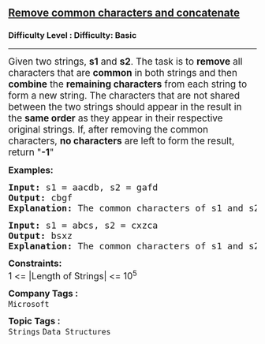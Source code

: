 <h2><a href="https://www.geeksforgeeks.org/problems/remove-common-characters-and-concatenate-1587115621/1">Remove common characters and concatenate</a></h2><h3>Difficulty Level : Difficulty: Basic</h3><hr><div class="problems_problem_content__Xm_eO"><p data-pm-slice="0 0 []"><span style="font-size: 18.6667px;">Given two strings, <strong>s1</strong> and <strong>s2</strong>. The task is to <strong>remove</strong> all characters that are <strong>common</strong> in both strings and then <strong>combine</strong> the <strong>remaining characters</strong> from each string to form a new string. The characters that are not shared between the two strings should appear in the result in the <strong>same order</strong> as they appear in their respective original strings. If, after removing the common characters, <strong>no characters</strong> are left to form the result, return "<strong>-1</strong>"</span></p>
<p><span style="font-size: 18px;"><strong>Examples:</strong></span></p>
<pre><span style="font-size: 18px;"><strong>Input: </strong>s1 = aacdb, s2 = gafd
<strong>Output: </strong>cbgf<strong>
Explanation: </strong>The common characters of s1 and s2 are: a, d. The uncommon characters of s1 and s2 are c, b, g and f. Thus the modified string with uncommon characters concatenated is cbgf.</span>
</pre>
<pre><span style="font-size: 18px;"><strong>Input: </strong>s1 = abcs, s2 = cxzca
<strong>Output: </strong>bsxz<strong>
Explanation: </strong>The common characters of s1 and s2 are: a,c. The uncommon characters of s1 and s2 are b,s,x and z. Thus the modified string with uncommon characters concatenated is bsxz.</span></pre>
<p><span style="font-size: 18px;"><strong>Constraints:&nbsp;</strong><br>1 &lt;= |Length of Strings| &lt;= 10<sup>5</sup></span></p></div><p><span style=font-size:18px><strong>Company Tags : </strong><br><code>Microsoft</code>&nbsp;<br><p><span style=font-size:18px><strong>Topic Tags : </strong><br><code>Strings</code>&nbsp;<code>Data Structures</code>&nbsp;